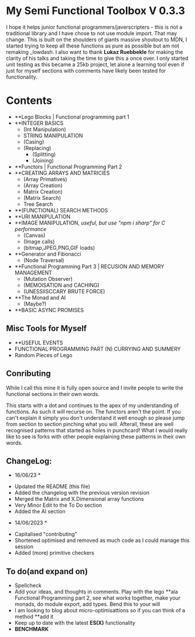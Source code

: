 # My Semi Functional Toolbox V 0.3.3
I hope it helps junior functional programmers/javerscripters - this is not a traditional library and I have chose to not use module import. That may change.
This is built on the shoulders of giants massive shoutout to MDN, I started trying to keep all these functions as pure as possible but am not remaking _lowdash.
 I also want to thank **Lukaz Ruebbekle** for making the clarity of his talks and taking the time to give this a once over. I only started unit testing as this became a 25kb project, let alone a learning tool even if just for myself 
sections with comments have likely been tested for functionality.
# Contents
- **Lego Blocks | Functional programming part 1
- **INTEGER BASICS
  - (Int Manipulation)
  - STRING MANIPULATION
  - (Casing)
  - (Replacing)
    - (Splitting)
    - (Joining)
 - **Functors | Functional Programming Part 2
 - **CREATING ARRAYS AND MATRICIES
    - (Array Primatives)
    - (Array Creation)
    - Matrix Creation)
    - (Matrix Search)
    - Tree Search
  - **(FUNCTIONAL) SEARCH METHODS
  - **URI MANIPULATION
 - **IMAGE MANIPULATION, *useful, but use "npm i sharp" for C performance*
   - (Canvas)
   - (Image calls)
   - (bitmap,JPEG,PNG,GIF loads)
 - **Generator and Fibonacci
   - (Node Traversal)
 - **Functional Programming Part 3 | RECUSION AND MEMORY MANAGEMENT
   - (Mutation Observer)
   - (MEMOISATION and CACHING)
   - (UNESSIISCCARY BRUTE FORCE)
- **The Monad and AI
   - (Maybe?)
- **BASIC ASYNC PROMISES

## Misc Tools for Myself

- **USEFUL EVENTS
- FUNCTIONAL PROGRAMMING PART (N) CURRYING AND SUMMERY
- Random Pieces of Lego

## Conributing
While I call this mine it is fully open source and I invite people to write the functional sections in their own words.

This starts with a dot and continues to the apex of my understanding of functions. As such it will recurse on. The functors aren't the point.
If you can't explain it simply you don't understand it well enough so please jump from section to section pinching what you will. Afterall, 
these are well recognised patterns that started as holes in punchcard! What I would really like to see is forks with other people explaining
these patterns in their own words.

## ChangeLog: 

* 16/06/23 *

- Updated the README (this file)
- Added the changelog with the previous version revision 
- Merged the Matrix and X.Dimensional array functions
- Very Minor Edit to the To Do section
- Added the AI section

* 14/06/2023 *

- Capitalised "contributing"
- Shortened optimised and removed as much code as I could manage this session
- Added (more) primitive checkers

## To do(and expand on)
- Spellcheck 
- Add your ideas, and thoughts in comments. Play with the lego **ala Functional Programming part 2, see what works together, make your monads, do module export, add types. Bend this to your will
- I am looking to blog about micro-optimisattions so if you can think of a method **add it
- Keep up to date with the latest **ES(X)** functionality
- **BENCHMARK**
